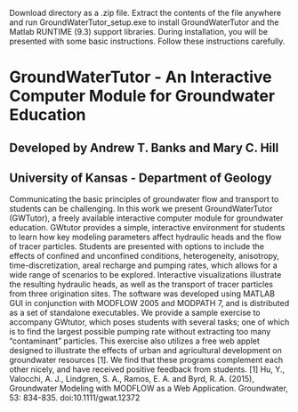 Download directory as a .zip file. Extract the contents of the file anywhere and run GroundWaterTutor_setup.exe to install GroundWaterTutor and the Matlab RUNTIME (9.3) support libraries. During installation, you will be presented with some basic instructions. Follow these instructions carefully.

# GroundWaterTutor - An Interactive Computer Module for Groundwater Education
## Developed by Andrew T. Banks and Mary C. Hill
## University of Kansas - Department of Geology

Communicating the basic principles of groundwater flow and transport to students can be challenging. In this work we present GroundWaterTutor (GWTutor), a freely available interactive computer module for groundwater education. GWtutor provides a simple, interactive environment for students to learn how key modeling parameters affect hydraulic heads and the flow of tracer particles. Students are presented with options to include the effects of confined and unconfined conditions, heterogeneity, anisotropy, time-discretization, areal recharge and pumping rates, which allows for a wide range of scenarios to be explored. Interactive visualizations illustrate the resulting hydraulic heads, as well as the transport of tracer particles from three origination sites. The software was developed using MATLAB GUI in conjunction with MODFLOW 2005 and MODPATH 7, and is distributed as a set of standalone executables. We provide a sample exercise to accompany GWtutor, which poses students with several tasks; one of which is to find the largest possible pumping rate without extracting too many “contaminant” particles. This exercise also utilizes a free web applet designed to illustrate the effects of urban and agricultural development on groundwater resources [1]. We find that these programs complement each other nicely, and have received positive feedback from students.
[1] Hu, Y., Valocchi, A. J., Lindgren, S. A., Ramos, E. A. and Byrd, R. A. (2015), Groundwater Modeling with MODFLOW as a Web Application. Groundwater, 53: 834-835. doi:10.1111/gwat.12372

